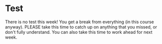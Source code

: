 # Test

There is no test this week! You get a break from everything (in this course anyway). 
PLEASE take this time to catch up on anything that you missed, or don't fully understand.
You can also take this time to work ahead for next week.